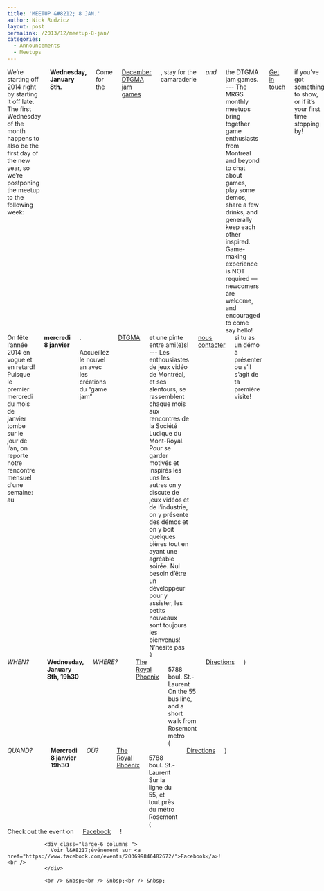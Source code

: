 ```yaml
---
title: 'MEETUP &#8212; 8 JAN.'
author: Nick Rudzicz
layout: post
permalink: /2013/12/meetup-8-jan/
categories:
  - Announcements
  - Meetups
---
```

<div class="large-6 columns ">
We&#8217;re starting off 2014 right by starting it off late. The first Wednesday of the month happens to also be the first day of the new year, so we&#8217;re postponing the meetup to the following week:<br /> <strong>Wednesday, January 8th.</strong>
Come for the <a href="http://oldforum.mrgs.ca/index.php/topic,134.0.html">December DTGMA jam games</a>, stay for the camaraderie <em>and</em> the DTGMA jam games.
---
The MRGS monthly meetups bring together game enthusiasts from Montreal and beyond to chat about games, play some demos, share a few drinks, and generally keep each other inspired. Game-making experience is NOT required &#8212; newcomers are welcome, and encouraged to come say hello!
<a href="mailto:bakedgoods@mrgs.ca">Get in touch</a> if you&#8217;ve got something to show, or if it&#8217;s your first time stopping by!
</div><div class="large-6 columns ">
On f&ecirc;te l&#8217;ann&eacute;e 2014 en vogue et en retard! Puisque le premier mercredi du mois de janvier tombe sur le jour de l&#8217;an, on reporte notre rencontre mensuel d&#8217;une semaine:<br /> au <strong>mercredi 8 janvier</strong>.<br /> &nbsp;
Accueillez le nouvel an avec les cr&eacute;ations du &#8220;game jam&#8221; <a href="http://oldforum.mrgs.ca/index.php/topic,134.0.html">DTGMA</a> et une pinte entre ami(e)s!
---
Les enthousiastes de jeux vidéo de Montréal, et ses alentours, se rassemblent chaque mois aux rencontres de la Société Ludique du Mont-Royal. Pour se garder motivés et inspirés les uns les autres on y discute de jeux vidéos et de l&#8217;industrie, on y présente des démos et on y boit quelques bières tout en ayant une agréable soirée. Nul besoin d&#8217;être un développeur pour y assister, les petits nouveaux sont toujours les bienvenus!
N&#8217;hésite pas à <a href="mailto:bakedgoods@mrgs.ca">nous contacter</a> si tu as un démo à présenter ou s&#8217;il s&#8217;agit de ta première visite!
</div><div class="large-6 columns ">
<em>WHEN?</em><br /> <strong>Wednesday, January 8th, 19h30</strong>
<em>WHERE?</em><br /> <a href="http://royalphoenixbar.com/">The Royal Phoenix</a><br /> 5788 boul. St.-Laurent<br /> On the 55 bus line, and a short walk from Rosemont metro<br /> (<a href="https://maps.google.com/maps?q=the+royal+phoenix">Directions</a>)
</div><div class="large-6 columns ">
<em>QUAND?</em><br /> <strong>Mercredi 8 janvier 19h30</strong>
<em>OÙ?</em><br /> <a href="http://royalphoenixbar.com/">The Royal Phoenix</a><br /> 5788 boul. St.-Laurent<br /> Sur la ligne du 55, et tout près du métro Rosemont<br /> (<a href="https://maps.google.com/maps?q=the+royal+phoenix">Directions</a>)<br /> </div><div class="large-6 columns ">
                  Check out the event on <a href="https://www.facebook.com/events/203699846482672/">Facebook</a>!
                </div>
                
                <div class="large-6 columns ">
                  Voir l&#8217;événement sur <a href="https://www.facebook.com/events/203699846482672/">Facebook</a>!<br />
                </div>
                
                <br /> &nbsp;<br /> &nbsp;<br /> &nbsp;
